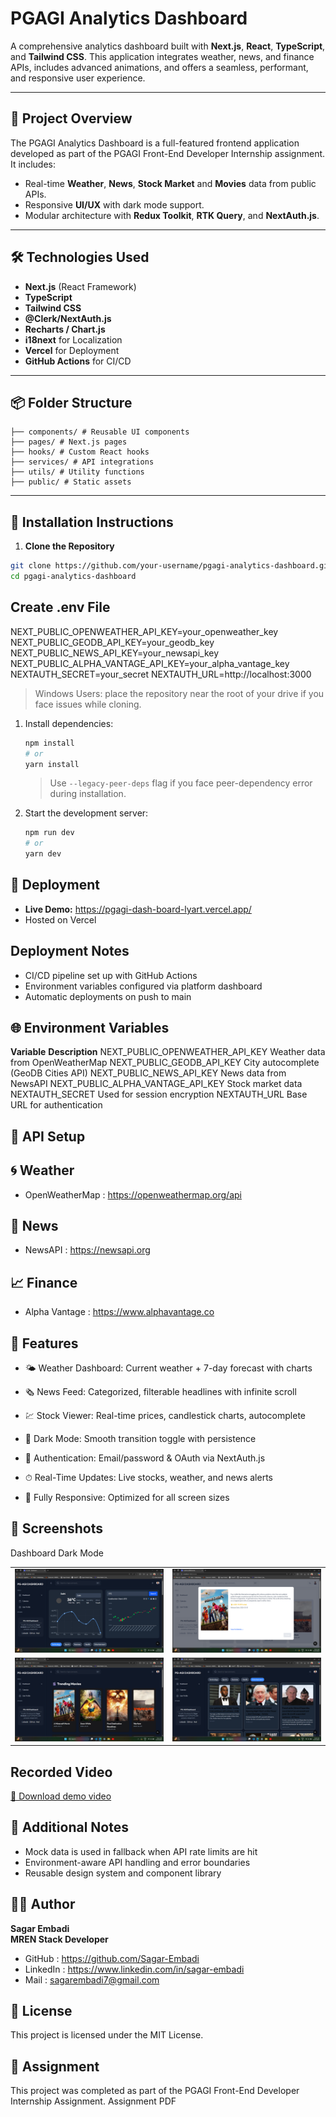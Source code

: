 # PGAGI Analytics Dashboard

A comprehensive analytics dashboard built with **Next.js**, **React**, **TypeScript**, and **Tailwind CSS**. This application integrates weather, news, and finance APIs, includes advanced animations, and offers a seamless, performant, and responsive user experience.

---

## 🚀 Project Overview

The PGAGI Analytics Dashboard is a full-featured frontend application developed as part of the PGAGI Front-End Developer Internship assignment. It includes:

- Real-time **Weather**, **News**, **Stock Market** and **Movies** data from public APIs.
- Responsive **UI/UX** with dark mode support.
- Modular architecture with **Redux Toolkit**, **RTK Query**, and **NextAuth.js**.

---

## 🛠️ Technologies Used

- **Next.js** (React Framework)
- **TypeScript**
- **Tailwind CSS**
- **@Clerk/NextAuth.js**
- **Recharts / Chart.js**
- **i18next** for Localization
- **Vercel** for Deployment
- **GitHub Actions** for CI/CD

---

## 📦 Folder Structure

    ├── components/ # Reusable UI components
    ├── pages/ # Next.js pages
    ├── hooks/ # Custom React hooks
    ├── services/ # API integrations
    ├── utils/ # Utility functions
    ├── public/ # Static assets


---

## 🔧 Installation Instructions

1. **Clone the Repository**
```bash
git clone https://github.com/your-username/pgagi-analytics-dashboard.git
cd pgagi-analytics-dashboard
```

## Create .env File

NEXT_PUBLIC_OPENWEATHER_API_KEY=your_openweather_key
NEXT_PUBLIC_GEODB_API_KEY=your_geodb_key
NEXT_PUBLIC_NEWS_API_KEY=your_newsapi_key
NEXT_PUBLIC_ALPHA_VANTAGE_API_KEY=your_alpha_vantage_key
NEXTAUTH_SECRET=your_secret
NEXTAUTH_URL=http://localhost:3000

> Windows Users: place the repository near the root of your drive if you face issues while cloning.

1. Install dependencies:
    ```bash
    npm install
    # or
    yarn install
    ```
    > Use `--legacy-peer-deps` flag if you face peer-dependency error during installation.

2. Start the development server:
    ```bash
    npm run dev
    # or
    yarn dev 
    ```
## 🔗 Deployment

 - **Live Demo:** https://pgagi-dash-board-lyart.vercel.app/
 - Hosted on Vercel

## Deployment Notes
- CI/CD pipeline set up with GitHub Actions
- Environment variables configured via platform dashboard
- Automatic deployments on push to main

## 🌐 Environment Variables

**Variable**        	            **Description**
NEXT_PUBLIC_OPENWEATHER_API_KEY	    Weather data from OpenWeatherMap
NEXT_PUBLIC_GEODB_API_KEY	        City autocomplete (GeoDB Cities API)
NEXT_PUBLIC_NEWS_API_KEY	        News data from NewsAPI
NEXT_PUBLIC_ALPHA_VANTAGE_API_KEY	Stock market data
NEXTAUTH_SECRET	                    Used for session encryption
NEXTAUTH_URL	                    Base URL for authentication

## 🔌 API Setup

## 🌀 Weather
 - OpenWeatherMap : https://openweathermap.org/api

## 📰 News
 - NewsAPI : https://newsapi.org

## 📈 Finance
  - Alpha Vantage : https://www.alphavantage.co

## 🌟 Features

- 🌤 Weather Dashboard: Current weather + 7-day forecast with charts

- 🗞 News Feed: Categorized, filterable headlines with infinite scroll

- 💹 Stock Viewer: Real-time prices, candlestick charts, autocomplete

- 🎨 Dark Mode: Smooth transition toggle with persistence

- 🔐 Authentication: Email/password & OAuth via NextAuth.js

- ⏱ Real-Time Updates: Live stocks, weather, and news alerts

- 📱 Fully Responsive: Optimized for all screen sizes

## 📸 Screenshots

Dashboard	Dark Mode

<table>
  <tr>
    <td><img src="./public/images/screenshots/dashboard.png"></td>
    <td><img src="./public/images/screenshots/movies-modal-light.png"></td>
  </tr>
  <tr>
    <td><img src="./public/images/screenshots/movies.png"></td>
    <td><img src="./public/images/screenshots/news@home.png"></td>
  </tr>
</table>

## Recorded Video

[🎥 Download demo video](./public/videos/20250514-2056-15.2993501.mp4)

## 📝 Additional Notes
- Mock data is used in fallback when API rate limits are hit
- Environment-aware API handling and error boundaries
- Reusable design system and component library

## 👨‍💻 Author
**Sagar Embadi** <br>
**MREN Stack Developer**
 - GitHub : https://github.com/Sagar-Embadi
 - LinkedIn : https://www.linkedin.com/in/sagar-embadi
 - Mail : sagarembadi7@gmail.com

## 📜 License
This project is licensed under the MIT License.

## 💼 Assignment
This project was completed as part of the PGAGI Front-End Developer Internship Assignment.
Assignment PDF
